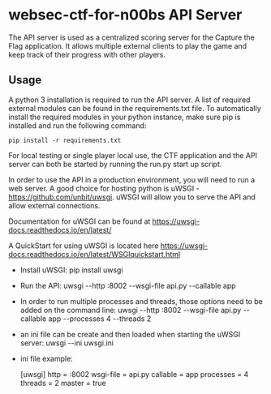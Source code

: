 # websec-ctf-for-n00bs API Server

The API server is used as a centralized scoring server for the Capture the Flag application.  It allows multiple external clients to play the game and keep track of their progress with other players.

## Usage

A python 3 installation is required to run the API server.  A list of required external modules can be found in the requirements.txt file.  To automatically install the required modules in your python instance, make sure pip is installed and run the following command:

    pip install -r requirements.txt

For local testing or single player local use, the CTF application and the API server can both be started by running the run.py start up script.

In order to use the API in a production environment, you will need to run a web server.  A good choice for hosting python is uWSGI - https://github.com/unbit/uwsgi. uWSGI will allow you to serve the API and allow external connections.

Documentation for uWSGI can be found at https://uwsgi-docs.readthedocs.io/en/latest/

A QuickStart for using uWSGI is located here https://uwsgi-docs.readthedocs.io/en/latest/WSGIquickstart.html

* Install uWSGI:
    pip install uwsgi
* Run the API:
    uwsgi --http :8002 --wsgi-file api.py --callable app
* In order to run multiple processes and threads, those options need to be added on the command line:
    uwsgi --http :8002 --wsgi-file api.py --callable app --processes 4 --threads 2
* an ini file can be create and then loaded when starting the uWSGI server:
    uwsgi --ini uwsgi.ini
* ini file example:

    [uwsgi]
    http = :8002
    wsgi-file = api.py
    callable = app
    processes = 4
    threads = 2
    master = true